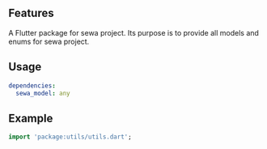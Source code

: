 <!-- 
This README describes the package. If you publish this package to pub.dev,
this README's contents appear on the landing page for your package.

For information about how to write a good package README, see the guide for
[writing package pages](https://dart.dev/guides/libraries/writing-package-pages). 

For general information about developing packages, see the Dart guide for
[creating packages](https://dart.dev/guides/libraries/create-library-packages)
and the Flutter guide for
[developing packages and plugins](https://flutter.dev/developing-packages). 
-->

## Features

A Flutter package for sewa project. Its purpose is to provide all models and enums for sewa project.

## Usage

```pubspec.yaml
dependencies: 
  sewa_model: any
```

## Example
```dart
import 'package:utils/utils.dart';
```
